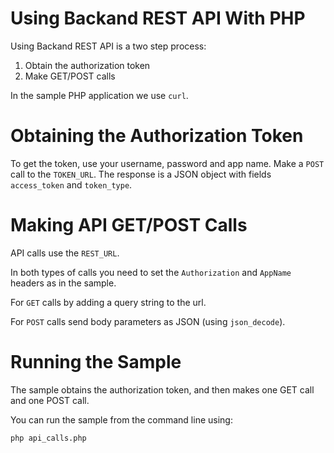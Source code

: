 Using Backand REST API With PHP
===============================

Using Backand REST API is a two step process:

1. Obtain the authorization token
2. Make GET/POST calls

In the sample PHP application we use `curl`.

Obtaining the Authorization Token
=================================

To get the token, use your username, password and app name. 
Make a `POST` call to the `TOKEN_URL`.
The response is a JSON object with fields `access_token` and `token_type`.

Making API GET/POST Calls
=========================

API calls use the `REST_URL`.

In both types of calls you need to set the `Authorization` and `AppName` headers as in the sample.

For `GET` calls by adding a query string to the url.

For `POST` calls send body parameters as JSON (using `json_decode`).

Running the Sample
==================

The sample obtains the authorization token, and then makes one GET call and one POST call.

You can run the sample from the command line using:

    php api_calls.php
	
